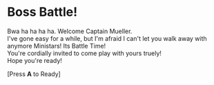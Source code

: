 # Boss Battle!

Bwa ha ha ha ha. Welcome Captain Mueller.  
I've gone easy for a while, but I'm afraid I can't let you walk away with anymore Ministars! Its Battle Time!  
You're cordially invited to come play with yours truely!  
Hope you're ready!  

[Press **A** to Ready]
